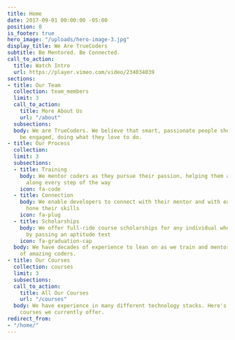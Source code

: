 ```yaml
---
title: Home
date: 2017-09-01 00:00:00 -05:00
position: 0
is_footer: true
hero_image: "/uploads/hero-image-3.jpg"
display_title: We Are TrueCoders
subtitle: Be Mentored. Be Connected.
call_to_action:
  title: Watch Intro
  url: https://player.vimeo.com/video/234034039
sections:
- title: Our Team
  collection: team_members
  limit: 3
  call_to_action:
    title: More About Us
    url: "/about"
  subsections: 
  body: We are TrueCoders. We believe that smart, passionate people should always
    be engaged, doing what they love to do.
- title: Our Process
  collection: 
  limit: 3
  subsections:
  - title: Training
    body: We mentor coders as they pursue their passion, helping them achieve success
      along every step of the way
    icon: fa-code
  - title: Connection
    body: We enable developers to connect with their mentor and with each other to
      hone their skills
    icon: fa-plug
  - title: Scholarships
    body: We offer full-ride course scholarships for any individual who qualifies
      by passing an aptitude test
    icon: fa-graduation-cap
  body: We have decades of experience to lean on as we train and mentor the next generation
    of amazing coders.
- title: Our Courses
  collection: courses
  limit: 3
  subsections: 
  call_to_action:
    title: All Our Courses
    url: "/courses"
  body: We have experience in many different technology stacks. Here's some of the
    courses we currently offer.
redirect_from:
- "/home/"
---
```


